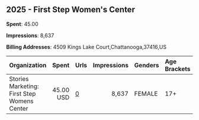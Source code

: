 ## 2025 - First Step Women's Center 
**Spent**: 45.00

**Impressions**: 8,637

**Billing Addresses**: 4509 Kings Lake Court,Chattanooga,37416,US

|Organization|Spent|Urls|Impressions|Genders|Age Brackets|Country Codes|
|:---|---:|:---|---:|:---|:---|:---|
|Stories Marketing: First Step Womens Center|45.00 USD|[0](https://www.snap.com/political-ads/asset/9bf8ab703de786651b9271fac360d4facb2e41d0bc1b26baf23a61b0b271343a?mediaType=mp4)|8,637|FEMALE|17+|united states|
